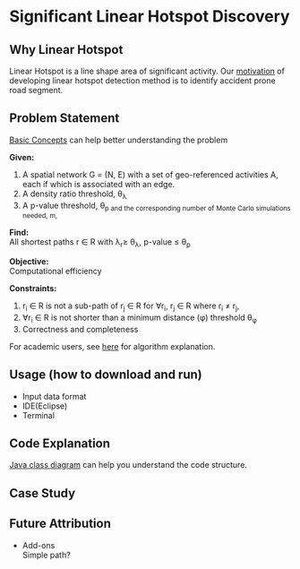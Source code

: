 # Significant Linear Hotspot Discovery
## Why Linear Hotspot
Linear Hotspot is a line shape area of significant activity. Our [motivation](https://github.com/SpatialUMN/LinearHotspot-Java/wiki/Motivation-of-Developing-Linear-Hotspot-Detection-Method) of developing linear hotspot detection method is to identify accident prone road segment.

## Problem Statement
[Basic Concepts](https://github.com/SpatialUMN/LinearHotspot-Java/wiki/Basic-Concepts) can help better understanding the problem

**Given:**
1) A spatial network G = (N, E) with a set of geo-referenced activities A, each if which is associated with an edge.
2) A density ratio threshold,  θ<sub>λ
3) A p-value threshold, θ<sub>p and the corresponding number of Monte Carlo simulations needed, m,

**Find:**    
All shortest paths r ∈ R with λ<sub>r</sub>≥ θ<sub>λ</sub>, p-value ≤  θ<sub>p

**Objective:**  
Computational efficiency

**Constraints:**
1) r<sub>i</sub> ∈ R is not a sub-path of r<sub>j</sub> ∈ R for ∀r<sub>i</sub>, r<sub>j</sub> ∈ R
where r<sub>i</sub> ≠ r<sub>j</sub>,
2) ∀r<sub>i</sub>  ∈ R is not shorter than a minimum distance (φ)
threshold θ<sub>φ</sub>
3) Correctness and completeness    

For academic users, see [here](https://github.com/SpatialUMN/LinearHotspot-Java/wiki/Algorithm-Explanation) for algorithm explanation.
## Usage (how to download and run)
* Input data format
* IDE(Eclipse)
* Terminal

## Code Explanation
[Java class diagram](https://github.com/SpatialUMN/LinearHotspot-Java/wiki/Java-Class-Diagram) can help you understand the code structure.

## Case Study

## Future Attribution
* Add-ons  
Simple path?
